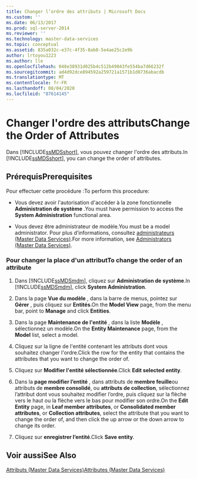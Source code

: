 ```yaml
---
title: Changer l’ordre des attributs | Microsoft Docs
ms.custom: ''
ms.date: 06/13/2017
ms.prod: sql-server-2014
ms.reviewer: ''
ms.technology: master-data-services
ms.topic: conceptual
ms.assetid: 835a032c-e37c-4f35-8ab0-5e4ae25c2e9b
author: lrtoyou1223
ms.author: lle
ms.openlocfilehash: 048e38931d025b4c512b49043fe554ba7d66232f
ms.sourcegitcommit: ad4d92dce894592a259721a1571b1d8736abacdb
ms.translationtype: MT
ms.contentlocale: fr-FR
ms.lasthandoff: 08/04/2020
ms.locfileid: "87614145"
---
```

# <a name="change-the-order-of-attributes"></a><span data-ttu-id="cb0c9-102">Changer l'ordre des attributs</span><span class="sxs-lookup"><span data-stu-id="cb0c9-102">Change the Order of Attributes</span></span>
  <span data-ttu-id="cb0c9-103">Dans [!INCLUDE[ssMDSshort](../includes/ssmdsshort-md.md)], vous pouvez changer l'ordre des attributs.</span><span class="sxs-lookup"><span data-stu-id="cb0c9-103">In [!INCLUDE[ssMDSshort](../includes/ssmdsshort-md.md)], you can change the order of attributes.</span></span>  
  
## <a name="prerequisites"></a><span data-ttu-id="cb0c9-104">Prérequis</span><span class="sxs-lookup"><span data-stu-id="cb0c9-104">Prerequisites</span></span>  
 <span data-ttu-id="cb0c9-105">Pour effectuer cette procédure :</span><span class="sxs-lookup"><span data-stu-id="cb0c9-105">To perform this procedure:</span></span>  
  
-   <span data-ttu-id="cb0c9-106">Vous devez avoir l'autorisation d'accéder à la zone fonctionnelle **Administration de système** .</span><span class="sxs-lookup"><span data-stu-id="cb0c9-106">You must have permission to access the **System Administration** functional area.</span></span>  
  
-   <span data-ttu-id="cb0c9-107">Vous devez être administrateur de modèle.</span><span class="sxs-lookup"><span data-stu-id="cb0c9-107">You must be a model administrator.</span></span> <span data-ttu-id="cb0c9-108">Pour plus d’informations, consultez [administrateurs &#40;Master Data Services&#41;](administrators-master-data-services.md).</span><span class="sxs-lookup"><span data-stu-id="cb0c9-108">For more information, see [Administrators &#40;Master Data Services&#41;](administrators-master-data-services.md).</span></span>  
  
### <a name="to-change-the-order-of-an-attribute"></a><span data-ttu-id="cb0c9-109">Pour changer la place d'un attribut</span><span class="sxs-lookup"><span data-stu-id="cb0c9-109">To change the order of an attribute</span></span>  
  
1.  <span data-ttu-id="cb0c9-110">Dans [!INCLUDE[ssMDSmdm](../includes/ssmdsmdm-md.md)], cliquez sur **Administration de système**.</span><span class="sxs-lookup"><span data-stu-id="cb0c9-110">In [!INCLUDE[ssMDSmdm](../includes/ssmdsmdm-md.md)], click **System Administration**.</span></span>  
  
2.  <span data-ttu-id="cb0c9-111">Dans la page **Vue du modèle** , dans la barre de menus, pointez sur **Gérer** , puis cliquez sur **Entités**.</span><span class="sxs-lookup"><span data-stu-id="cb0c9-111">On the **Model View** page, from the menu bar, point to **Manage** and click **Entities**.</span></span>  
  
3.  <span data-ttu-id="cb0c9-112">Dans la page **Maintenance de l'entité** , dans la liste **Modèle** , sélectionnez un modèle.</span><span class="sxs-lookup"><span data-stu-id="cb0c9-112">On the **Entity Maintenance** page, from the **Model** list, select a model.</span></span>  
  
4.  <span data-ttu-id="cb0c9-113">Cliquez sur la ligne de l'entité contenant les attributs dont vous souhaitez changer l'ordre.</span><span class="sxs-lookup"><span data-stu-id="cb0c9-113">Click the row for the entity that contains the attributes that you want to change the order of.</span></span>  
  
5.  <span data-ttu-id="cb0c9-114">Cliquez sur **Modifier l'entité sélectionnée**.</span><span class="sxs-lookup"><span data-stu-id="cb0c9-114">Click **Edit selected entity**.</span></span>  
  
6.  <span data-ttu-id="cb0c9-115">Dans la **page modifier l’entité** , dans attributs de **membre feuille**ou attributs de **membre consolidé**, ou **attributs de collection**, sélectionnez l’attribut dont vous souhaitez modifier l’ordre, puis cliquez sur la flèche vers le haut ou la flèche vers le bas pour modifier son ordre.</span><span class="sxs-lookup"><span data-stu-id="cb0c9-115">On the **Edit Entity** page, in **Leaf member attributes**, or **Consolidated member attributes**, or **Collection attributes**, select the attribute that you want to change the order of, and then click the up arrow or the down arrow to change its order.</span></span>  
  
7.  <span data-ttu-id="cb0c9-116">Cliquez sur **enregistrer l’entité**.</span><span class="sxs-lookup"><span data-stu-id="cb0c9-116">Click **Save entity**.</span></span>  
  
## <a name="see-also"></a><span data-ttu-id="cb0c9-117">Voir aussi</span><span class="sxs-lookup"><span data-stu-id="cb0c9-117">See Also</span></span>  
 [<span data-ttu-id="cb0c9-118">Attributs &#40;Master Data Services&#41;</span><span class="sxs-lookup"><span data-stu-id="cb0c9-118">Attributes &#40;Master Data Services&#41;</span></span>](../../2014/master-data-services/attributes-master-data-services.md)  
  
  
